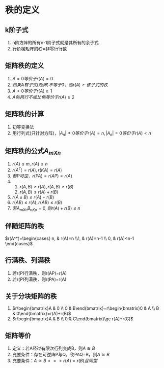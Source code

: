 # 秩的定义
## k阶子式
1. n阶方阵的所有n-1阶子式就是其所有的余子式
2. 行阶梯矩阵的秩=非零行行数
## 矩阵秩的定义
1. $A=0等价于r(A)=0$
2. $如果A有子式(矩阵)不等于0，则r(A)\ge 该子式的秩$
3. $A\neq 0等价于r(A)\ge 1$
4. $A的两行不成比例等价于r(A)\ge 2$
## 矩阵秩的计算
1. 初等变换法
2. 用行列式(只针对方阵)，$|A_n| \neq 0 等价于 r(A)=n,|A_n| = 0 等价于 r(A)<n$
## 矩阵秩的公式$A_{mXn}$
1. $r(A)\le m,r(A)\le n$
2. $r(A^T)= r(A),r(KA)= r(A)$
3. $若P可逆，r(PA)= r(AP)=r(A)$
4. 1. $r(A,B)\ge r(A),r(A,B)\ge r(B)$
   2. $r(A,B)\le r(A)+r(B)$
5. $r(A \pm B)\le r(A)+r(B)$
6. $r(AB)\le r(A),r(AB)\le r(B)$
7. $若A_{mXn}B_{nXp}=0,则r(A)+r(B)\le n$
## 伴随矩阵的秩
$r(A^*)=\begin{cases} n, & r(A)=n \\1, & r(A)=n-1 \\ 0, & r(A)<n-1 \end{cases}$
## 行满秩、列满秩
1. 若r(P)行满秩，则r(AP)=r(A)
2. 若r(P)列满秩，则r(PA)=r(A)
## 关于分块矩阵的秩
1. $r\begin{bmatrix}A & 0 \\ 0 & B\end{bmatrix}=r\begin{bmatrix}0 & A \\ B & 0\end{bmatrix}=r(A)+r(B)$
2. $r\begin{bmatrix}A & B \\ 0 & C\end{bmatrix}\ge r(A)+r(C)$
## 矩阵等价
1. 定义：若A经过有限次行列变成B，则$A\cong B$
2. 充要条件：存在可逆阵P与Q，使PAQ=B，则$A\cong B$
3. 充要条件：$A\cong B <=> r(A)=r(B)且同型$